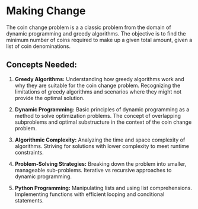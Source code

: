 # Making Change

The coin change problem is a a classic problem from the domain of dynamic programming and greedy algorithms. The objective is to find the minimum number of coins required to make up a given total amount, given a list of coin denominations. 

## Concepts Needed:

1. **Greedy Algorithms:**
Understanding how greedy algorithms work and why they are suitable for the coin change problem.
Recognizing the limitations of greedy algorithms and scenarios where they might not provide the optimal solution.

2. **Dynamic Programming:**
Basic principles of dynamic programming as a method to solve optimization problems.
The concept of overlapping subproblems and optimal substructure in the context of the coin change problem.

3. **Algorithmic Complexity:**
Analyzing the time and space complexity of algorithms.
Striving for solutions with lower complexity to meet runtime constraints.

4. **Problem-Solving Strategies:**
Breaking down the problem into smaller, manageable sub-problems.
Iterative vs recursive approaches to dynamic programming.

5. **Python Programming:**
Manipulating lists and using list comprehensions.
Implementing functions with efficient looping and conditional statements.